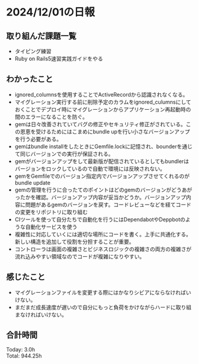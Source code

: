 # 2024/12/01の日報
## 取り組んだ課題一覧
* タイピング練習
* Ruby on Rails5速習実践ガイドをやる
## わかったこと
*  ignored_columnsを使用することでActiveRecordから認識されなくなる。
  *  マイグレーション実行する前に削除予定のカラムをignored_culumnsにしておくことでデプロイ時にマイグレーションからアプリケーション再起動時の間のエラーになることを防ぐ。
*  gemは日々改善されていてバグの修正やセキュリティ修正がされている。この恩恵を受けるためにはこまめにbundle upを行い小さなバージョンアップを行う必要がある。
*  gemはbundle installをしたときにGemfile.lockに記憶され、bounderを通じて同じバージョンでの実行が保証される。
  *  gemがバージョンアップをして最新版が配信されているとしてもbundlerはバージョンをロックしているので自動で環境には反映されない。
  *  gemをGemfileでのバージョン指定内でバージョンアップさせてくれるのがbundle update
*  gemの管理を行うに合ったてのポイントはどのgemのバージョンがどうあがったかを確認。バージョンアップ内容が妥当かどうか。バージョンアップ内容に問題があるgemのバージョンを戻す。コードレビューなどを経てコードの変更をリポジトリに取り組む
*  CIツールを使って自分たちで自動化を行うにはDependabotやDeppbotのような自動化サービスを使う
*  複雑性に対応していくには適切な場所にコードを書く。上手に共通化する。新しい構造を追加して役割を分担することが重要。
*  コントローラは画面の複雑さとビジネスロジックの複雑さの両方の複雑さが流れ込みやすい領域なのでコードが複雑になりやすい。                 
## 感じたこと
* マイグレーションファイルを変更する際にはかなりシビアにならなければいけない。
* まだまだ成長速度が遅いので自分にもっと負荷をかけながらハードに取り組まなければいけない。
## 合計時間  
Today: 3.0h<br>
Total: 944.25h
